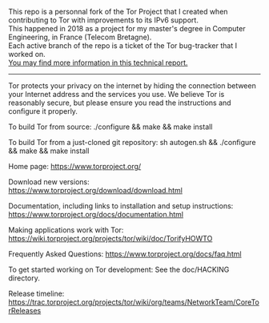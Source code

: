 This repo is a personnal fork of the Tor Project that I created when contributing to Tor with improvements to its IPv6 support.  
This happened in 2018 as a project for my master's degree in Computer Engineering, in France (Telecom Bretagne).  
Each active branch of the repo is a ticket of the Tor bug-tracker that I worked on.  
[You may find more information in this technical report.](https://drive.google.com/file/d/1kqV7co4ilmaGUUuAuVeeL4eNn7Wyqi1W)
  
  
  
  
  
  
--------------------------------------------------

Tor protects your privacy on the internet by hiding the connection
between your Internet address and the services you use. We believe Tor
is reasonably secure, but please ensure you read the instructions and
configure it properly.

To build Tor from source:
        ./configure && make && make install

To build Tor from a just-cloned git repository:
        sh autogen.sh && ./configure && make && make install

Home page:
        https://www.torproject.org/

Download new versions:
        https://www.torproject.org/download/download.html

Documentation, including links to installation and setup instructions:
        https://www.torproject.org/docs/documentation.html

Making applications work with Tor:
        https://wiki.torproject.org/projects/tor/wiki/doc/TorifyHOWTO

Frequently Asked Questions:
        https://www.torproject.org/docs/faq.html


To get started working on Tor development:
        See the doc/HACKING directory.

Release timeline:
         https://trac.torproject.org/projects/tor/wiki/org/teams/NetworkTeam/CoreTorReleases
